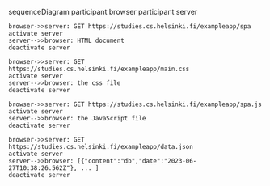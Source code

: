 sequenceDiagram
    participant browser
    participant server
    
    browser->>server: GET https://studies.cs.helsinki.fi/exampleapp/spa
    activate server
    server-->>browser: HTML document
    deactivate server
    
    browser->>server: GET https://studies.cs.helsinki.fi/exampleapp/main.css
    activate server
    server-->>browser: the css file
    deactivate server    
    
    browser->>server: GET https://studies.cs.helsinki.fi/exampleapp/spa.js
    activate server
    server-->>browser: the JavaScript file
    deactivate server   

    browser->>server: GET https://studies.cs.helsinki.fi/exampleapp/data.json
    activate server
    server-->>browser: [{"content":"db","date":"2023-06-27T10:38:26.562Z"}, ... ]
    deactivate server